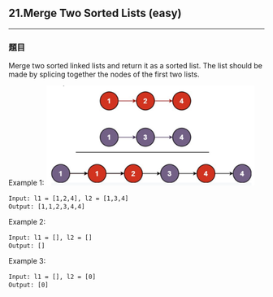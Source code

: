 ## 21.Merge Two Sorted Lists (easy)
---
### 題目
Merge two sorted linked lists and return it as a sorted list. The list should be made by splicing together the nodes of the first two lists.

Example 1:
<img src="../../../img/merge_two_sorted_lists.png" style="zoom:40%" />

```
Input: l1 = [1,2,4], l2 = [1,3,4]
Output: [1,1,2,3,4,4]
```

Example 2:
```
Input: l1 = [], l2 = []
Output: []
```

Example 3:
```
Input: l1 = [], l2 = [0]
Output: [0]
```
